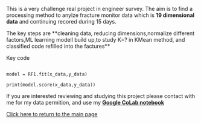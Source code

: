 This is a very challenge real project in engineer survey. The aim is to find a processing method to anylze fracture monitor data which is **19 dimensional data** and continuing recored during 15 days.

<p>The key steps are **cleaning data, reducing dimensions,normalize different factors,ML learning modell build up,to study K=? in KMean method, and classified code refilled into the factures** 
  
Key code
```

model = RF1.fit(x_data,y_data)

print(model.score(x_data,y_data))

```

If you are interested reviewing and studying this project please contact with me for my data permition, and
use my [**Google CoLab notebook**](https://colab.research.google.com/drive/1FhjdinLX9dejz4spkXrhXDHuENXQM3Fq#updateTitle=true&folderId=1Q9EqShSEW9F3ULWA9Z6sSSbFlLBSQTmO)

[Click here to return to the main page](../README.md)

